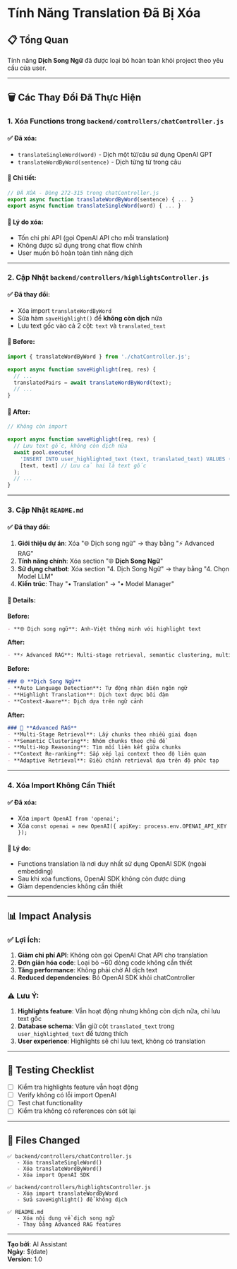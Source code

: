 # Tính Năng Translation Đã Bị Xóa

## 📋 Tổng Quan

Tính năng **Dịch Song Ngữ** đã được loại bỏ hoàn toàn khỏi project theo yêu cầu của user.

---

## 🗑️ Các Thay Đổi Đã Thực Hiện

### 1. **Xóa Functions trong `backend/controllers/chatController.js`**

#### ✅ Đã xóa:
- `translateSingleWord(word)` - Dịch một từ/câu sử dụng OpenAI GPT
- `translateWordByWord(sentence)` - Dịch từng từ trong câu

#### 📝 Chi tiết:
```javascript
// ĐÃ XÓA - Dòng 272-315 trong chatController.js
export async function translateWordByWord(sentence) { ... }
export async function translateSingleWord(word) { ... }
```

#### 🔗 Lý do xóa:
- Tốn chi phí API (gọi OpenAI API cho mỗi translation)
- Không được sử dụng trong chat flow chính
- User muốn bỏ hoàn toàn tính năng dịch

---

### 2. **Cập Nhật `backend/controllers/highlightsController.js`**

#### ✅ Đã thay đổi:
- Xóa import `translateWordByWord`
- Sửa hàm `saveHighlight()` để **không còn dịch** nữa
- Lưu text gốc vào cả 2 cột: `text` và `translated_text`

#### 📝 Before:
```javascript
import { translateWordByWord } from './chatController.js';

export async function saveHighlight(req, res) {
  // ...
  translatedPairs = await translateWordByWord(text);
  // ...
}
```

#### 📝 After:
```javascript
// Không còn import

export async function saveHighlight(req, res) {
  // Lưu text gốc, không còn dịch nữa
  await pool.execute(
    'INSERT INTO user_highlighted_text (text, translated_text) VALUES (?, ?)',
    [text, text] // Lưu cả hai là text gốc
  );
  // ...
}
```

---

### 3. **Cập Nhật `README.md`**

#### ✅ Đã thay đổi:
1. **Giới thiệu dự án**: Xóa "🌐 Dịch song ngữ" → thay bằng "⚡ Advanced RAG"
2. **Tính năng chính**: Xóa section "🌐 **Dịch Song Ngữ**"
3. **Sử dụng chatbot**: Xóa section "4. Dịch Song Ngữ" → thay bằng "4. Chọn Model LLM"
4. **Kiến trúc**: Thay "• Translation" → "• Model Manager"

#### 📝 Details:

**Before:**
```markdown
- **🌐 Dịch song ngữ**: Anh-Việt thông minh với highlight text
```

**After:**
```markdown
- **⚡ Advanced RAG**: Multi-stage retrieval, semantic clustering, multi-hop reasoning
```

**Before:**
```markdown
### 🌐 **Dịch Song Ngữ**
- **Auto Language Detection**: Tự động nhận diện ngôn ngữ
- **Highlight Translation**: Dịch text được bôi đậm
- **Context-Aware**: Dịch dựa trên ngữ cảnh
```

**After:**
```markdown
### 🚀 **Advanced RAG**
- **Multi-Stage Retrieval**: Lấy chunks theo nhiều giai đoạn
- **Semantic Clustering**: Nhóm chunks theo chủ đề
- **Multi-Hop Reasoning**: Tìm mối liên kết giữa chunks
- **Context Re-ranking**: Sắp xếp lại context theo độ liên quan
- **Adaptive Retrieval**: Điều chỉnh retrieval dựa trên độ phức tạp
```

---

### 4. **Xóa Import Không Cần Thiết**

#### ✅ Đã xóa:
- Xóa `import OpenAI from 'openai';`
- Xóa `const openai = new OpenAI({ apiKey: process.env.OPENAI_API_KEY });`

#### 🔗 Lý do:
- Functions translation là nơi duy nhất sử dụng OpenAI SDK (ngoài embedding)
- Sau khi xóa functions, OpenAI SDK không còn được dùng
- Giảm dependencies không cần thiết

---

## 📊 Impact Analysis

### ✅ **Lợi Ích**:
1. **Giảm chi phí API**: Không còn gọi OpenAI Chat API cho translation
2. **Đơn giản hóa code**: Loại bỏ ~60 dòng code không cần thiết
3. **Tăng performance**: Không phải chờ AI dịch text
4. **Reduced dependencies**: Bỏ OpenAI SDK khỏi chatController

### ⚠️ **Lưu Ý**:
1. **Highlights feature**: Vẫn hoạt động nhưng không còn dịch nữa, chỉ lưu text gốc
2. **Database schema**: Vẫn giữ cột `translated_text` trong `user_highlighted_text` để tương thích
3. **User experience**: Highlights sẽ chỉ lưu text, không có translation

---

## 🧪 Testing Checklist

- [ ] Kiểm tra highlights feature vẫn hoạt động
- [ ] Verify không có lỗi import OpenAI
- [ ] Test chat functionality
- [ ] Kiểm tra không có references còn sót lại

---

## 📝 Files Changed

```
✅ backend/controllers/chatController.js
   - Xóa translateSingleWord()
   - Xóa translateWordByWord()
   - Xóa import OpenAI SDK

✅ backend/controllers/highlightsController.js
   - Xóa import translateWordByWord
   - Sửa saveHighlight() để không dịch

✅ README.md
   - Xóa nội dung về dịch song ngữ
   - Thay bằng Advanced RAG features
```

---

**Tạo bởi**: AI Assistant  
**Ngày**: $(date)  
**Version**: 1.0

